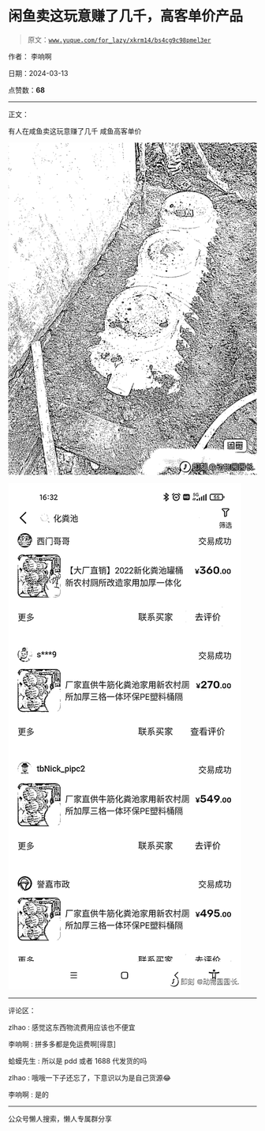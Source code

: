 # 闲鱼卖这玩意赚了几千，高客单价产品

> 原文：[`www.yuque.com/for_lazy/xkrm14/bs4cg9c98pmel3er`](https://www.yuque.com/for_lazy/xkrm14/bs4cg9c98pmel3er)

作者： 李响啊

日期：2024-03-13

点赞数：**68**

* * *

正文：

有人在咸鱼卖这玩意赚了几千 咸鱼高客单价

![](img/cc68cd918321502b29e214cbd62713c4.png)

![](img/9d5269fd884972eaf7b62c08108b5e84.png)

* * *

评论区：

zlhao : 感觉这东西物流费用应该也不便宜

李响啊 : 拼多多都是免运费啊[得意]

蛤蟆先生 : 所以是 pdd 或者 1688 代发货的吗

zlhao : 哦哦一下子还忘了，下意识以为是自己货源😂

李响啊 : 是的

* * *

公众号懒人搜索，懒人专属群分享